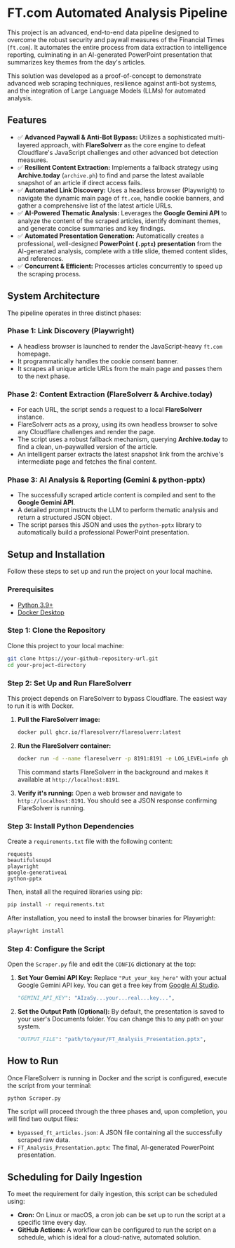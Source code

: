 # FT.com Automated Analysis Pipeline

This project is an advanced, end-to-end data pipeline designed to overcome the robust security and paywall measures of the Financial Times (`ft.com`). It automates the entire process from data extraction to intelligence reporting, culminating in an AI-generated PowerPoint presentation that summarizes key themes from the day's articles.

This solution was developed as a proof-of-concept to demonstrate advanced web scraping techniques, resilience against anti-bot systems, and the integration of Large Language Models (LLMs) for automated analysis.

## Features

-   ✅ **Advanced Paywall & Anti-Bot Bypass:** Utilizes a sophisticated multi-layered approach, with **FlareSolverr** as the core engine to defeat Cloudflare's JavaScript challenges and other advanced bot detection measures.
-   ✅ **Resilient Content Extraction:** Implements a fallback strategy using **Archive.today** (`archive.ph`) to find and parse the latest available snapshot of an article if direct access fails.
-   ✅ **Automated Link Discovery:** Uses a headless browser (Playwright) to navigate the dynamic main page of `ft.com`, handle cookie banners, and gather a comprehensive list of the latest article URLs.
-   ✅ **AI-Powered Thematic Analysis:** Leverages the **Google Gemini API** to analyze the content of the scraped articles, identify dominant themes, and generate concise summaries and key findings.
-   ✅ **Automated Presentation Generation:** Automatically creates a professional, well-designed **PowerPoint (`.pptx`) presentation** from the AI-generated analysis, complete with a title slide, themed content slides, and references.
-   ✅ **Concurrent & Efficient:** Processes articles concurrently to speed up the scraping process.

## System Architecture

The pipeline operates in three distinct phases:

### Phase 1: Link Discovery (Playwright)
- A headless browser is launched to render the JavaScript-heavy `ft.com` homepage.
- It programmatically handles the cookie consent banner.
- It scrapes all unique article URLs from the main page and passes them to the next phase.

### Phase 2: Content Extraction (FlareSolverr & Archive.today)
- For each URL, the script sends a request to a local **FlareSolverr** instance.
- FlareSolverr acts as a proxy, using its own headless browser to solve any Cloudflare challenges and render the page.
- The script uses a robust fallback mechanism, querying **Archive.today** to find a clean, un-paywalled version of the article.
- An intelligent parser extracts the latest snapshot link from the archive's intermediate page and fetches the final content.

### Phase 3: AI Analysis & Reporting (Gemini & python-pptx)
- The successfully scraped article content is compiled and sent to the **Google Gemini API**.
- A detailed prompt instructs the LLM to perform thematic analysis and return a structured JSON object.
- The script parses this JSON and uses the `python-pptx` library to automatically build a professional PowerPoint presentation.

## Setup and Installation

Follow these steps to set up and run the project on your local machine.

### Prerequisites
-   [Python 3.9+](https://www.python.org/downloads/)
-   [Docker Desktop](https://www.docker.com/products/docker-desktop/)

### Step 1: Clone the Repository
Clone this project to your local machine:
```bash
git clone https://your-github-repository-url.git
cd your-project-directory
```

### Step 2: Set Up and Run FlareSolverr
This project depends on FlareSolverr to bypass Cloudflare. The easiest way to run it is with Docker.

1.  **Pull the FlareSolverr image:**
    ```bash
    docker pull ghcr.io/flaresolverr/flaresolverr:latest
    ```

2.  **Run the FlareSolverr container:**
    ```bash
    docker run -d --name flaresolverr -p 8191:8191 -e LOG_LEVEL=info ghcr.io/flaresolverr/flaresolverr:latest
    ```
    This command starts FlareSolverr in the background and makes it available at `http://localhost:8191`.

3.  **Verify it's running:** Open a web browser and navigate to `http://localhost:8191`. You should see a JSON response confirming FlareSolverr is running.

### Step 3: Install Python Dependencies
Create a `requirements.txt` file with the following content:

```text
requests
beautifulsoup4
playwright
google-generativeai
python-pptx
```

Then, install all the required libraries using pip:
```bash
pip install -r requirements.txt
```
After installation, you need to install the browser binaries for Playwright:
```bash
playwright install
```

### Step 4: Configure the Script
Open the `Scraper.py` file and edit the `CONFIG` dictionary at the top:

1.  **Set Your Gemini API Key:**
    Replace `"Put_your_key_here"` with your actual Google Gemini API key. You can get a free key from [Google AI Studio](https://aistudio.google.com/app/apikey).
    ```python
    "GEMINI_API_KEY": "AIzaSy...your...real...key...",
    ```

2.  **Set the Output Path (Optional):**
    By default, the presentation is saved to your user's Documents folder. You can change this to any path on your system.
    ```python
    "OUTPUT_FILE": "path/to/your/FT_Analysis_Presentation.pptx",
    ```

## How to Run
Once FlareSolverr is running in Docker and the script is configured, execute the script from your terminal:

```bash
python Scraper.py
```

The script will proceed through the three phases and, upon completion, you will find two output files:
-   `bypassed_ft_articles.json`: A JSON file containing all the successfully scraped raw data.
-   `FT_Analysis_Presentation.pptx`: The final, AI-generated PowerPoint presentation.

## Scheduling for Daily Ingestion
To meet the requirement for daily ingestion, this script can be scheduled using:
-   **Cron:** On Linux or macOS, a cron job can be set up to run the script at a specific time every day.
-   **GitHub Actions:** A workflow can be configured to run the script on a schedule, which is ideal for a cloud-native, automated solution.

